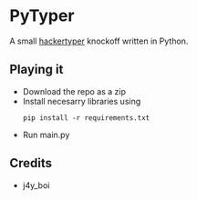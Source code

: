 # PyTyper
A small [hackertyper](https://hackertyper.net/) knockoff written in Python.

## Playing it
- Download the repo as a zip
- Install necesarry libraries using
  ```
  pip install -r requirements.txt
  ```
- Run main.py 

## Credits
- j4y_boi
